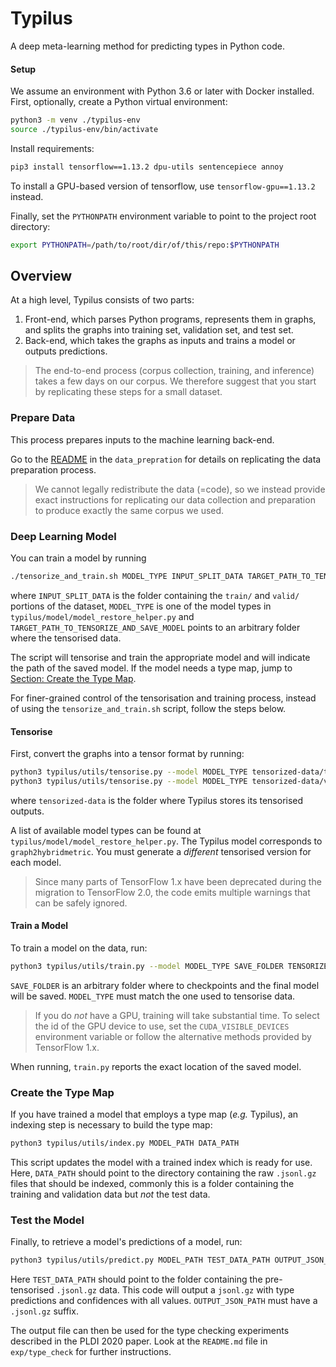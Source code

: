 # Typilus

A deep meta-learning method for predicting types in Python code.

#### Setup

We assume an environment with Python 3.6 or later with Docker installed.
First, optionally, create a Python virtual environment:

```bash
python3 -m venv ./typilus-env
source ./typilus-env/bin/activate
```

Install requirements:

```bash
pip3 install tensorflow==1.13.2 dpu-utils sentencepiece annoy
```

To install a GPU-based version of tensorflow, use `tensorflow-gpu==1.13.2`
instead.

Finally, set the `PYTHONPATH` environment variable to point to the project root
directory:

```bash
export PYTHONPATH=/path/to/root/dir/of/this/repo:$PYTHONPATH
```

## Overview

At a high level, Typilus consists of two parts:

1. Front-end, which parses Python programs, represents them in graphs, and
   splits the graphs into training set, validation set, and test set.
2. Back-end, which takes the graphs as inputs and trains a model or outputs
   predictions.

> The end-to-end process (corpus collection, training, and inference) takes a
> few days on our corpus. We therefore suggest that you start by replicating
> these steps for a small dataset.

### Prepare Data

This process prepares inputs to the machine learning back-end.

Go to the [README](data_preparation/README.md) in the `data_prepration` for
details on replicating the data preparation process.

> We cannot legally redistribute the data (=code), so we instead provide exact
> instructions for replicating our data collection and preparation to produce
> exactly the same corpus we used.

### Deep Learning Model

You can train a model by running

```bash
./tensorize_and_train.sh MODEL_TYPE INPUT_SPLIT_DATA TARGET_PATH_TO_TENSORIZE_AND_SAVE_MODEL 
```

where `INPUT_SPLIT_DATA` is the folder containing the `train/` and `valid/`
portions of the dataset, `MODEL_TYPE` is one of the model types in
`typilus/model/model_restore_helper.py` and
`TARGET_PATH_TO_TENSORIZE_AND_SAVE_MODEL` points to an arbitrary folder where
the tensorised data.

The script will tensorise and train the appropriate model and will indicate the
path of the saved model. If the model needs a type map, jump to
[Section: Create the Type Map](#typemap).

For finer-grained control of the tensorisation and training process, instead of
using the `tensorize_and_train.sh` script, follow the steps below.

#### Tensorise

First, convert the graphs into a tensor format by running:

```bash
python3 typilus/utils/tensorise.py --model MODEL_TYPE tensorized-data/train data_preparation/graph-dataset-split/train
python3 typilus/utils/tensorise.py --model MODEL_TYPE tensorized-data/valid data_preparation/graph-dataset-split/valid --metadata-to-use tensorized-data/train/metadata.pkl.gz
```

where `tensorized-data` is the folder where Typilus stores its tensorised
outputs.

A list of available model types can be found at
`typilus/model/model_restore_helper.py`. The Typilus model corresponds to
`graph2hybridmetric`. You must generate a _different_ tensorised version for
each model.

> Since many parts of TensorFlow 1.x have been deprecated during the migration
> to TensorFlow 2.0, the code emits multiple warnings that can be safely
> ignored.

#### Train a Model

To train a model on the data, run:

```bash
python3 typilus/utils/train.py --model MODEL_TYPE SAVE_FOLDER TENSORIZED_TRAIN_DATA_PATH TENSORIZED_VALID_DATA_PATH
```

`SAVE_FOLDER` is an arbitrary folder where to checkpoints and the final model
will be saved. `MODEL_TYPE` must match the one used to tensorise data.

> If you do *not* have a GPU, training will take substantial time. To select the
> id of the GPU device to use, set the `CUDA_VISIBLE_DEVICES` environment
> variable or follow the alternative methods provided by TensorFlow 1.x.

When running, `train.py` reports the exact location of the saved model.

### <a name="typemap"></a>Create the Type Map

If you have trained a model that employs a type map (_e.g._ Typilus), an
indexing step is necessary to build the type map:

```bash
python3 typilus/utils/index.py MODEL_PATH DATA_PATH
```

This script updates the model with a trained index which is ready for use. Here,
`DATA_PATH` should point to the directory containing the raw `.jsonl.gz` files
that should be indexed, commonly this is a folder containing the training and
validation data but _not_ the test data.

### Test the Model

Finally, to retrieve a model's predictions of a model, run:

```bash
python3 typilus/utils/predict.py MODEL_PATH TEST_DATA_PATH OUTPUT_JSON_PATH
```

Here `TEST_DATA_PATH` should point to the folder containing the pre-tensorised
`.jsonl.gz` data. This code will output a `jsonl.gz` with type predictions and
confidences with all values. `OUTPUT_JSON_PATH` must have a `.jsonl.gz`
suffix.

The output file can then be used for the type checking experiments described in
the PLDI 2020 paper. Look at the `README.md` file in `exp/type_check` for
further instructions.
